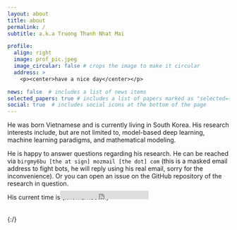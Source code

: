 ```yaml
---
layout: about
title: about
permalink: /
subtitle: a.k.a Truong Thanh Nhat Mai

profile:
  align: right
  image: prof_pic.jpeg
  image_circular: false # crops the image to make it circular
  address: >
    <p><center>have a nice day</center></p>

news: false  # includes a list of news items
selected_papers: true # includes a list of papers marked as "selected={true}"
social: true  # includes social icons at the bottom of the page
---
```

He was born Vietnamese and is currently living in South Korea. His research interests include, but are not limited to, model-based deep learning, machine learning paradigms, and mathematical modeling.

He is happy to answer questions regarding his research. He can be reached via `birgmy6bu [the at sign] mozmail [the dot] com` (this is a masked email address to fight bots, he will reply using his real email, sorry for the inconvenience). Or you can open an issue on the GitHub repository of the research in question.

His current time is {::nomarkdown} <div id="contentframe" style="position:relative; top: -37px; left: 120px;"> <iframe src="https://free.timeanddate.com/clock/i9j8c5rj/n235/tct/pct/tt0/tw0/tm1/ts1/ta1/tb2" frameborder="0" width="200" height="19" allowtransparency="true"></iframe></div> {:/}
